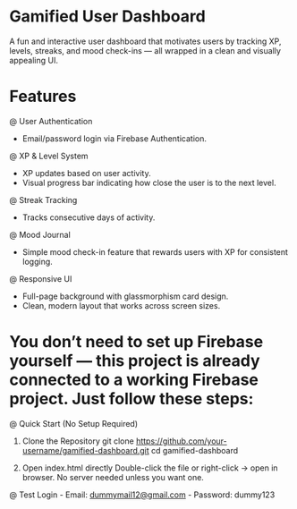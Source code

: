 # Gamified User Dashboard
A fun and interactive user dashboard that motivates users by tracking XP, levels, streaks, and mood check-ins — all wrapped in a clean and visually appealing UI.

# Features
 @ User Authentication
  - Email/password login via Firebase Authentication.
  
@ XP & Level System
  - XP updates based on user activity.
  - Visual progress bar indicating how close the user is to the next level.

@ Streak Tracking
  - Tracks consecutive days of activity.

@ Mood Journal
  - Simple mood check-in feature that rewards users with XP for consistent logging.

@ Responsive UI
  - Full-page background with glassmorphism card design.
  - Clean, modern layout that works across screen sizes.

# You don’t need to set up Firebase yourself — this project is already connected to a working Firebase project. Just follow these steps:
@ Quick Start (No Setup Required)
1. Clone the Repository
   git clone https://github.com/your-username/gamified-dashboard.git
   cd gamified-dashboard

2. Open index.html directly
   Double-click the file or right-click → open in browser.
   No server needed unless you want one.

@ Test Login
    - Email: dummymail12@gmail.com
    - Password: dummy123 

    



